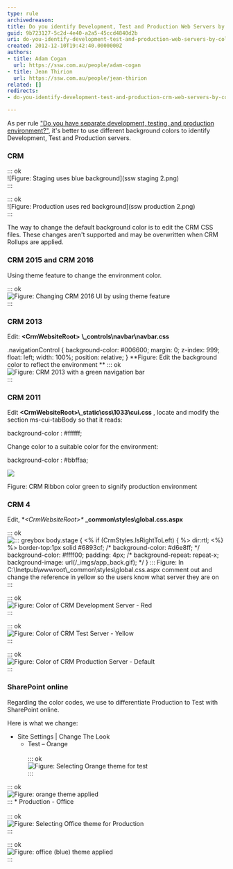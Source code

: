 ```yaml
---
type: rule
archivedreason: 
title: Do you identify Development, Test and Production Web Servers by colors?
guid: 9b723127-5c2d-4e40-a2a5-45ccd4840d2b
uri: do-you-identify-development-test-and-production-web-servers-by-colors
created: 2012-12-10T19:42:40.0000000Z
authors:
- title: Adam Cogan
  url: https://ssw.com.au/people/adam-cogan
- title: Jean Thirion
  url: https://ssw.com.au/people/jean-thirion
related: []
redirects:
- do-you-identify-development-test-and-production-crm-web-servers-by-colors

---
```


As per rule ["Do you have separate development, testing, and production environment?"](/_layouts/15/FIXUPREDIRECT.ASPX?WebId=3dfc0e07-e23a-4cbb-aac2-e778b71166a2&TermSetId=07da3ddf-0924-4cd2-a6d4-a4809ae20160&TermId=ae2ccef9-6cdc-4767-8e5a-e0e3dbf46fe2), it's better to use different background colors to identify Development, Test and Production servers.

### CRM 


::: ok  
![Figure: Staging uses blue background](ssw staging 2.png)  
:::  

::: ok  
![Figure: Production uses red background](ssw production 2.png)  
:::  

The way to change the default background color is to edit the CRM CSS files. These changes aren't supported and may be overwritten when CRM Rollups are applied.

### CRM 2015 and CRM 2016


Using theme feature to change the environment color.

::: ok  
![Figure: Changing CRM 2016 UI by using theme feature](CRM2015Theme.JPG)  
:::  

### CRM 2013

Edit:  **&lt;CrmWebsiteRoot&gt;** **\\_controls\navbar\navbar.css**

.navigationControl
{
background-color: #006600;
margin: 0;
z-index: 999;
float: left;
width: 100%;
position: relative;
}
 **Figure: Edit the background color to reflect the environment
** 
::: ok  
![Figure: CRM 2013 with a green navigation bar](crm2013\_greenbar.jpg)  
:::  

<!--endintro-->

### CRM 2011

Edit      **&lt;CrmWebsiteRoot&gt;\\_static\css\1033\cui.css** , locate and modify the section ms-cui-tabBody so that it reads:

background-color : #ffffff;

Change color to a suitable color for the environment:

background-color : #bbffaa;

![](CRM2011_ColorCodedRibbon.jpg)

Figure: CRM Ribbon color green to signify production environment

### CRM 4

Edit, **&lt;CrmWebsiteRoot&gt;\** **\_common\styles\global.css.aspx**

::: ok  
![::: greybox         body.stage             {                 &lt;% if (CrmStyles.IsRightToLeft) { %&gt;                     dir:rtl;                 &lt;%} %&gt;                 border-top:1px solid #6893cf;              /\* background-color: #d6e8ff; \*/              background-color: #ffff00;              padding: 4px;                          /\* background-repeat: repeat-x;                          background-image: url(/\_imgs/app\_back.gif);                   \*/             }        ::: Figure: In C:\Inetpub\wwwroot\\_common\styles\global.css.aspx comment out and change the reference in yellow so the users know what server they are on](CRM2011\_ColorCodedRibbon.jpg)  
:::  

::: ok  
![Figure: Color of CRM Development Server - Red](CRM2011\_ColorCodedRibbon.jpg)  
:::  

::: ok  
![Figure: Color of CRM Test Server - Yellow](CRM2011\_ColorCodedRibbon.jpg)  
:::  

::: ok  
![Figure: Color of CRM Production Server - Default](CRM2011\_ColorCodedRibbon.jpg)  
:::  

### SharePoint online

Regarding the color codes, we use to differentiate Production to Test with SharePoint online.

Here is what we change:

* Site Settings | Change The Look
    * Test – Orange <br>            
::: ok  
![Figure: Selecting Orange theme for test](CRM2011\_ColorCodedRibbon.jpg)  
:::  

::: ok  
![Figure: orange theme applied](CRM2011\_ColorCodedRibbon.jpg)  
:::
    * Production - Office <br>            
::: ok  
![Figure: Selecting Office theme for Production](CRM2011\_ColorCodedRibbon.jpg)  
:::  

::: ok  
![Figure: office (blue) theme applied](CRM2011\_ColorCodedRibbon.jpg)  
:::
